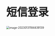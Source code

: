 # 短信登录





<img src="https://xingqiu-tuchuang-1256524210.cos.ap-shanghai.myqcloud.com/3978/image-20230131184439139.png" alt="image-20230131184439139" style="zoom:50%;" />